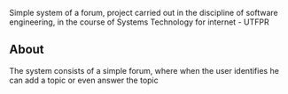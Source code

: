 Simple system of a forum, project carried out in the discipline of software engineering, in the course of Systems Technology for internet - UTFPR

## About
The system consists of a simple forum, where when the user identifies he can add a topic or even answer the topic
